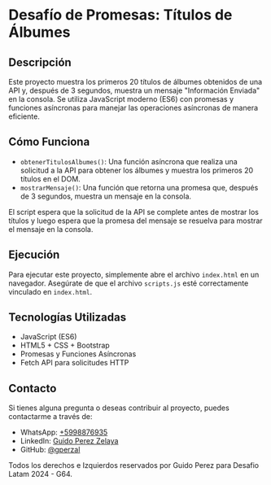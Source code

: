 # Desafío de Promesas: Títulos de Álbumes

## Descripción

Este proyecto muestra los primeros 20 títulos de álbumes obtenidos de una API y, después de 3 segundos, muestra un mensaje "Información Enviada" en la consola. Se utiliza JavaScript moderno (ES6) con promesas y funciones asíncronas para manejar las operaciones asíncronas de manera eficiente.

## Cómo Funciona

- `obtenerTitulosAlbumes()`: Una función asíncrona que realiza una solicitud a la API para obtener los álbumes y muestra los primeros 20 títulos en el DOM.
- `mostrarMensaje()`: Una función que retorna una promesa que, después de 3 segundos, muestra un mensaje en la consola.

El script espera que la solicitud de la API se complete antes de mostrar los títulos y luego espera que la promesa del mensaje se resuelva para mostrar el mensaje en la consola.

## Ejecución

Para ejecutar este proyecto, simplemente abre el archivo `index.html` en un navegador. Asegúrate de que el archivo `scripts.js` esté correctamente vinculado en `index.html`.

## Tecnologías Utilizadas

- JavaScript (ES6)
- HTML5 + CSS + Bootstrap
- Promesas y Funciones Asíncronas
- Fetch API para solicitudes HTTP

## Contacto

Si tienes alguna pregunta o deseas contribuir al proyecto, puedes contactarme a través de:

- WhatsApp: [+5998876935](https://wa.me//5998876935)
- LinkedIn: [Guido Perez Zelaya](https://www.linkedin.com/in/guido-perez-zelaya-3b6a32113/)
- GitHub: [@gperzal](https://github.com/gperzal)

Todos los derechos e Izquierdos reservados por Guido Perez para Desafio Latam 2024 - G64.

